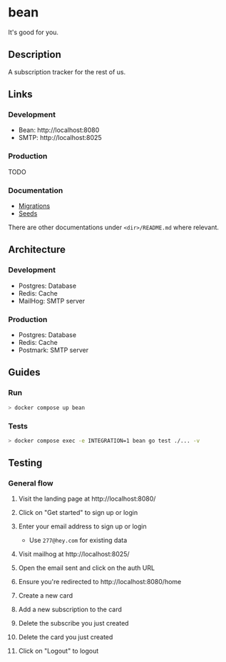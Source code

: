 # bean
It's good for you.

## Description

A subscription tracker for the rest of us.

## Links

### Development

* Bean: http://localhost:8080
* SMTP: http://localhost:8025

### Production

TODO

### Documentation

* [Migrations](./internal/driver/migration/README.md)
* [Seeds](./internal/driver/seed/README.md)

There are other documentations under `<dir>/README.md` where relevant.

## Architecture

### Development

* Postgres: Database
* Redis: Cache
* MailHog: SMTP server

### Production

* Postgres: Database
* Redis: Cache
* Postmark: SMTP server

## Guides

### Run

```bash
> docker compose up bean
```

### Tests

```bash
> docker compose exec -e INTEGRATION=1 bean go test ./... -v
```

## Testing

### General flow

1. Visit the landing page at http://localhost:8080/

2. Click on "Get started" to sign up or login

3. Enter your email address to sign up or login
    * Use `277@hey.com` for existing data

4. Visit mailhog at http://localhost:8025/

5. Open the email sent and click on the auth URL

6. Ensure you're redirected to http://localhost:8080/home

7. Create a new card

8. Add a new subscription to the card

9. Delete the subscribe you just created

10. Delete the card you just created

11. Click on "Logout" to logout
